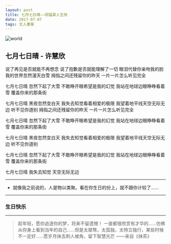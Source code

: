 ```yaml
---
layout: post
title: 七月七日晴——祝福某人生快
date: 2017-07-07
tags: 文人墨客  
---
```

![world](http://omjh2j5h3.bkt.clouddn.com/2017-03-25.png)

##  七月七日晴 - 许慧欣

说了再见是否就能不再想念
说了抱歉是否就能理解了一切
眼泪代替你亲吻我的脸
我的世界忽然漫天白雪
拇指之间还残留你的昨天
一片一片怎么听见完全

七月七日晴
忽然下起了大雪
不敢睁开眼希望是我的幻觉
我站在地球边眼睁睁看着雪
覆盖你来的那条街

七月七日晴
黑夜忽然变白天
我失去知觉看着相爱的极限
我望着地平线天空无际无边
听不见你道别
拇指之间还残留你的昨天
一片一片怎么听见完全

七月七日晴
忽然下起了大雪
不敢睁开眼希望是我的幻觉
我站在地球边眼睁睁看着雪
覆盖你来的那条街

七月七日晴
黑夜忽然变白天
我失去知觉看着相爱的极限
我望着地平线天空无际无边
听不见你道别

七月七日晴
忽然下起了大雪
不敢睁开眼希望是我的幻觉
我站在地球边眼睁睁看着雪
覆盖你来的那条街

七月七日晴
我失去知觉
天空无际无边

-------------------------------

- 就像我之前说的，人是物以类聚。看在你生日的份上，就不跟你计较了......

-------------------------------


### 生日快乐


----------
> 趁年轻，愿你追逐你的梦，将来不留遗憾！
一直都很欣赏有才华的......仿佛从你身上看到当年的自己......但是太桀骜，太孤独，太特立独行，某些时候不一定好......愿岁月抹去刺人棱角，留下智慧光芒
> ——来自《抹茶》

<audio autoplay="autoplay">
             <source src="http://osg1u3s09.bkt.clouddn.com/music/51187756ED67A1EF.mp3" type="audio/mp3"></a>
</audio>

